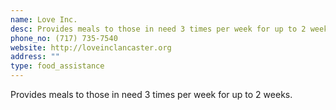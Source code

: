 ```yaml
---
name: Love Inc.
desc: Provides meals to those in need 3 times per week for up to 2 weeks.
phone_no: (717) 735-7540
website: http://loveinclancaster.org
address: ""
type: food_assistance
---
```


Provides meals to those in need 3 times per week for up to 2 weeks.